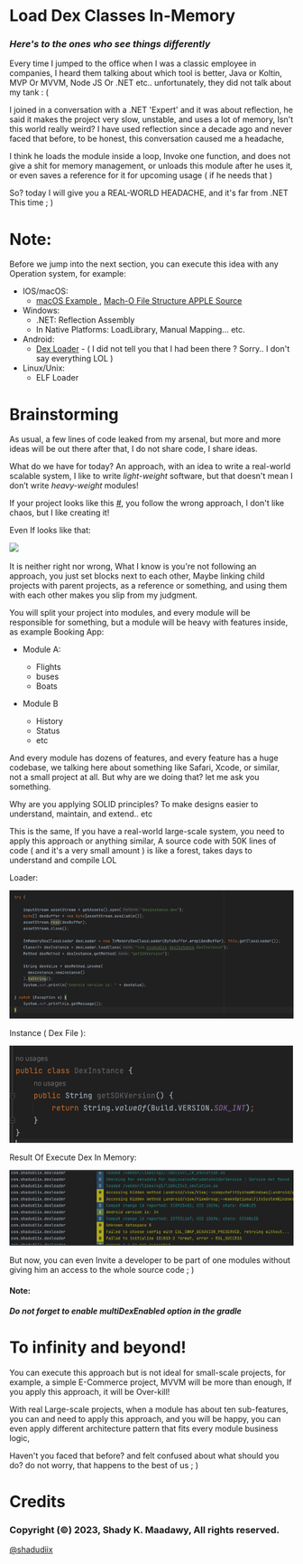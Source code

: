 # Load Dex Classes In-Memory

###  *Here's to the ones who see things differently*

Every time I jumped to the office when I was a classic employee in companies, I heard them talking about which tool is better, Java or Koltin, MVP Or MVVM, Node JS Or .NET etc.. unfortunately, they did not talk about my tank : ( 

I joined in a conversation with a .NET 'Expert' and it was about reflection, he said it makes the project very slow, unstable, and uses a lot of memory,
Isn't this world really weird? I have used reflection since a decade ago and never faced that before, to be honest, this conversation caused me a headache, 

I think he loads the module inside a loop, Invoke one function, and does not give a shit for memory management, or unloads this module after he uses it, or even saves a reference for it for upcoming usage ( if he needs that )

So? today I will give you a REAL-WORLD HEADACHE, and it's far from .NET This time ; )

# Note:
Before we jump into the next section, you can execute this idea with any Operation system, for example:

- IOS/macOS:
    - [ macOS Example ](https://github.com/shadyelmaadawy/Load-And-Execute-Dynamic-Libraries-With-Swift_CPP-IN-OS-X), [  Mach-O File Structure APPLE Source ](https://opensource.apple.com/source/xnu/xnu-4570.71.2/EXTERNAL_HEADERS/mach-o/loader.h.auto.html) 
- Windows: 
    - .NET: Reflection Assembly
    - In Native Platforms: LoadLibrary, Manual Mapping... etc.
- Android:
    - [Dex Loader](https://developer.android.com/reference/dalvik/system/InMemoryDexClassLoader) - ( I did not tell you that I had been there ? Sorry.. I don't say everything LOL )
- Linux/Unix:
    - ELF Loader

# Brainstorming

As usual, a few lines of code leaked from my arsenal, but more and more ideas will be out there after that, I do not share code, I share ideas.

What do we have for today? An approach, with an idea to write a real-world scalable system, I like to write *light-weight* software, but that doesn't mean I don’t write *heavy-weight* modules!

If your project looks like this [#](https://github.com/shadyelmaadawy/Anubis-Vault), you follow the wrong approach, I don't like chaos, but I like creating it!

Even If looks like that: 

![](https://i.stack.imgur.com/qeoyL.png)

It is neither right nor wrong, What I know is you're not following an approach, you just set blocks next to each other,
Maybe linking child projects with parent projects, as a reference or something, and using them with each other makes you slip from my judgment.

You will split your project into modules, and every module will be responsible for something, but a module will be heavy with features inside, as example Booking App:

* Module A:
    - Flights
    - buses
    - Boats

* Module B
    - History
    - Status
    - etc

And every module has dozens of features, and every feature has a huge codebase, we talking here about something like Safari, Xcode, or similar, not a small project at all.
But why are we doing that? let me ask you something.

Why are you applying SOLID principles? To make designs easier to understand, maintain, and extend.. etc

This is the same, If you have a real-world large-scale system, you need to apply this approach or anything similar, 
A source code with 50K lines of code ( and it's a very small amount ) is like a forest, takes days to understand and compile LOL

Loader:

![](https://raw.githubusercontent.com/shadyelmaadawy/Load-Dex-Classes-In-Memory/master/Loader.png)

Instance ( Dex File ):

![](https://raw.githubusercontent.com/shadyelmaadawy/Load-Dex-Classes-In-Memory/master/Instance.png)

Result Of Execute Dex In Memory:

![](https://raw.githubusercontent.com/shadyelmaadawy/Load-Dex-Classes-In-Memory/master/Result.png)


But now, you can even Invite a developer to be part of one modules without giving him an access to the whole source code ; )

#### Note:

***Do not forget to enable multiDexEnabled option in the gradle***

# To infinity and beyond!

You can execute this approach but is not ideal for small-scale projects, for example, a simple E-Commerce project, MVVM will be more than enough, If you apply this approach, it will be Over-kill!

With real Large-scale projects, when a module has about ten sub-features, you can and need to apply this approach, and you will be happy, you can even apply different architecture pattern that fits every module business logic, 

Haven't you faced that before? and felt confused about what should you do? do not worry, that happens to the best of us ;  )

# Credits
### Copyright (©) 2023, Shady K. Maadawy, All rights reserved.
  [@shadudiix](https://github.com/shadyelmaadawy)
